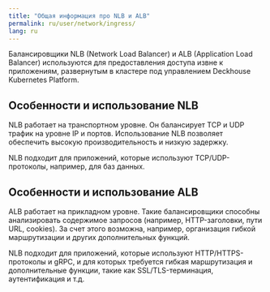 ```yaml
---
title: "Общая информация про NLB и ALB"
permalink: ru/user/network/ingress/
lang: ru
---
```


Балансировщики NLB (Network Load Balancer) и ALB (Application Load Balancer) используются для предоставления доступа извне к приложениям, развернутым в кластере под управлением Deckhouse Kubernetes Platform.

## Особенности и использование NLB

NLB работает на транспортном уровне. Он балансирует TCP и UDP трафик на уровне IP и портов. Использование NLB позволяет обеспечить высокую производительность и низкую задержку.

NLB подходит для приложений, которые используют TCP/UDP-протоколы, например, для баз данных.

## Особенности и использование ALB

ALB работает на прикладном уровне. Такие балансировщики способны анализировать содержимое запросов (например, HTTP-заголовки, пути URL, cookies). За счет этого возможна, например, организация гибкой маршрутизации и других дополнительных функций.

NLB подходит для приложений, которые используют HTTP/HTTPS-протоколы и gRPC, и для которых требуется гибкая маршрутизация и дополнительные функции, такие как SSL/TLS-терминация, аутентификация и т.д.
